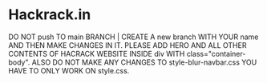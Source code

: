 # Hackrack.in
DO NOT push TO main BRANCH | CREATE A new branch WITH YOUR name AND THEN MAKE CHANGES IN IT.
PLEASE ADD HERO AND ALL OTHER CONTENTS OF HACRACK WEBSITE INSIDE div WITH class="container-body". 
ALSO DO NOT MAKE ANY CHANGES TO style-blur-navbar.css YOU HAVE TO ONLY WORK ON style.css.
